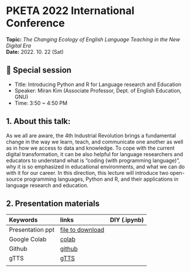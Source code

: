 # PKETA 2022 International Conference
**Topic:** _The Changing Ecology of English Language Teaching in the New Digital Era_  
**Date:** 2022. 10. 22 (Sat)


## 🔹 Special session
* Title: Introducing Python and R for Language research and Education
* Speaker: Miran Kim (Associate Professor, Dept. of English Education, GNU)
* Time: 3:50 ~ 4:50 PM

## 1. About this talk:

As we all are aware, the 4th Industrial Revolution brings a fundamental change in the way we learn, teach, and communicate one another as well as in how we access to data and knowledge. To cope with the current digital transformation, it can be also helpful for language researchers and educators to understand what is “coding (with programming language)”, why it is so emphasized in educational environments, and what we can do with it for our career. In this direction, this lecture will introduce two open-source programming languages, Python and R, and their applications in language research and education.  

## 2. Presentation materials

| Keywords  | links  | DIY (.ipynb)  |
|:---|:---|:---|
| Presentation ppt  | [file to download]()  |   |
| Google Colab  | [colab](https://colab.research.google.com/)  |   |
| Github  | [github](https://github.com/)  |   |
| gTTS  | [gTTS](https://pypi.org/project/gTTS/)  |   |
| | | |




